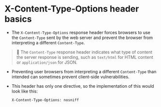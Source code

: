 # X-Content-Type-Options header basics

* The `X-Content-Type-Options` response header forces browsers to use the `Content-Type` sent by the web server and prevent the browser from interpreting a different `Content-Type`.

> :older_man: The `Content-Type` response header indicates what type of content the server response is sending, such as `text/html` for HTML content or `application/json` for JSON.

* Preventing user browsers from interpreting a different `Content-Type` than intended can sometimes prevent client-side vulnerabilities.
* This header has only one directive, so the implementation of this would look like this:

  ```
  X-Content-Type-Options: nosniff
  ```
